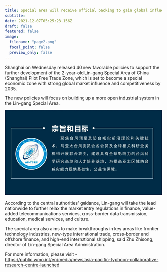 ```yaml
---
title: Special area will receive official backing to gain global influence
subtitle: 
date: 2021-12-07T05:25:23.156Z
draft: false
featured: false
image:
  filename: "page2.png"
  focal_point: false
  preview_only: false
---
```


Shanghai on Wednesday released 40 new favorable policies to support the further development of the 2-year-old Lin-gang Special Area of China (Shanghai) Pilot Free Trade Zone, which is set to become a special economic zone with strong global market influence and competitiveness by 2035.

The new policies will focus on building up a more open industrial system in the Lin-gang Special Area.

![](images/page2.png)

According to the central authorities' guidance, Lin-gang will take the lead nationwide to further relax the market entry regulations in finance, value-added telecommunications services, cross-border data transmission, education, medical services, and culture.

The special area also aims to make breakthroughs in key areas like frontier technology industries, new-type international trade, cross-border and offshore finance, and high-end international shipping, said Zhu Zhisong, director of Lin-gang Special Area Administration.

<!--more-->

For more information, please visit - <https://public.wmo.int/en/media/news/asia-pacific-typhoon-collaborative-research-centre-launched>
